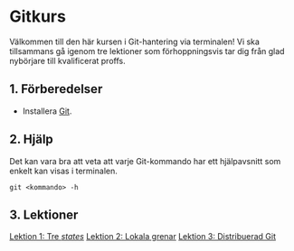 # Gitkurs

Välkommen till den här kursen i Git-hantering via terminalen! Vi ska tillsammans gå igenom tre lektioner som förhoppningsvis tar dig från glad nybörjare till kvalificerat proffs.

## 1. Förberedelser

* Installera [Git](https://git-scm.com/).

## 2. Hjälp

Det kan vara bra att veta att varje Git-kommando har ett hjälpavsnitt som enkelt kan visas i terminalen.

```
git <kommando> -h
```

## 3. Lektioner

[Lektion 1: Tre *states*](lektion1.md)
[Lektion 2: Lokala grenar](lektion2.md)
[Lektion 3: Distribuerad Git](lektion3.md)
